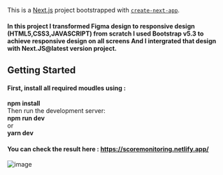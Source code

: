 This is a [Next.js](https://nextjs.org/) project bootstrapped with [`create-next-app`](https://github.com/vercel/next.js/tree/canary/packages/create-next-app).

#### In this project I transformed Figma design to responsive design (HTML5,CSS3,JAVASCRIPT) from scratch I used Bootstrap v5.3 to achieve responsive design on all screens And I intergrated that design with Next.JS@latest version project.

## Getting Started
#### First, install all required moudles using : <br/>
**npm install** <br/>
Then run the development server:<br/>
**npm run dev** <br/>
or <br/>
**yarn dev**

#### You can check the result here  : **https://scoremonitoring.netlify.app/**

 
![image](https://github.com/abdullahalmousa1/Score/assets/86103417/ffa251f8-cb82-4271-830c-8d41515f7e3d)




 
